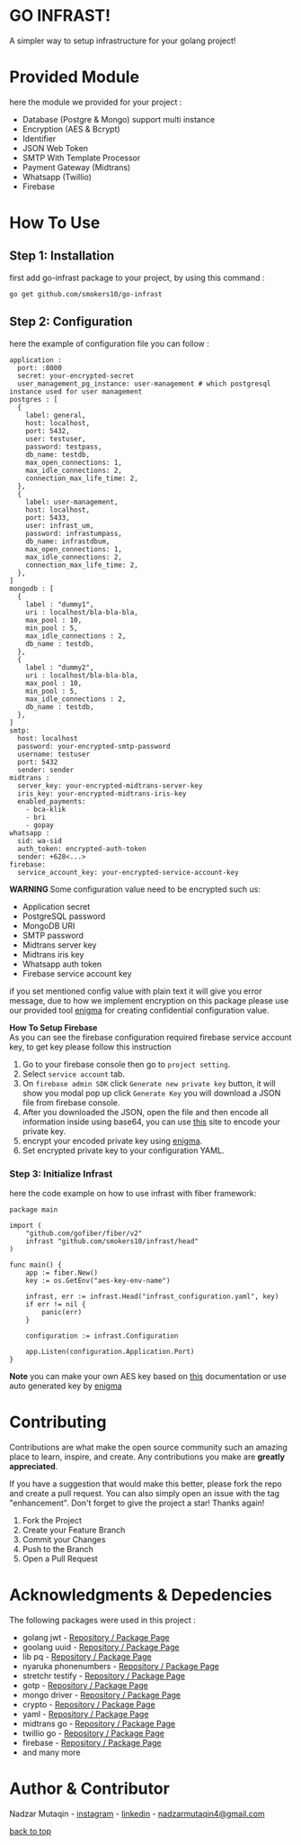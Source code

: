 # GO INFRAST!
A simpler way to setup infrastructure for your golang project!

# Provided Module
here the module we provided for your project :
* Database (Postgre & Mongo) support multi instance
* Encryption (AES & Bcrypt)
* Identifier 
* JSON Web Token
* SMTP With Template Processor
* Payment Gateway (Midtrans)
* Whatsapp (Twillio)
* Firebase

# How To Use
## Step 1: Installation
first add go-infrast package to your project, by using this command :
```
go get github.com/smokers10/go-infrast
```
## Step 2: Configuration
here the example of configuration file you can follow :
```
application :
  port: :8000
  secret: your-encrypted-secret
  user_management_pg_instance: user-management # which postgresql instance used for user management
postgres : [
  {
    label: general,
    host: localhost,
    port: 5432,
    user: testuser,
    password: testpass,
    db_name: testdb,
    max_open_connections: 1,
    max_idle_connections: 2,
    connection_max_life_time: 2,
  },
  {
    label: user-management,
    host: localhost,
    port: 5433,
    user: infrast_um,
    password: infrastumpass,
    db_name: infrastdbum,
    max_open_connections: 1,
    max_idle_connections: 2,
    connection_max_life_time: 2,
  },
]
mongodb : [
  {
    label : "dummy1",
    uri : localhost/bla-bla-bla,
    max_pool : 10,
    min_pool : 5,
    max_idle_connections : 2,
    db_name : testdb,
  },
  {
    label : "dummy2",
    uri : localhost/bla-bla-bla,
    max_pool : 10,
    min_pool : 5,
    max_idle_connections : 2,
    db_name : testdb,
  },
]
smtp: 
  host: localhost
  password: your-encrypted-smtp-password
  username: testuser
  port: 5432
  sender: sender
midtrans :
  server_key: your-encrypted-midtrans-server-key
  iris_key: your-encrypted-midtrans-iris-key
  enabled_payments: 
    - bca-klik
    - bri
    - gopay
whatsapp :
  sid: wa-sid
  auth_token: encrypted-auth-token
  sender: +628<...>
firebase: 
  service_account_key: your-encrypted-service-account-key
```

<b> WARNING </b>
Some configuration value need to be encrypted such us:
- Application secret
- PostgreSQL password
- MongoDB URI
- SMTP password
- Midtrans server key
- Midtrans iris key
- Whatsapp auth token
- Firebase service account key

if you set mentioned config value with plain text it will give you error message, due to how we implement encryption on this package please use our provided tool [enigma](https://github.com/smokers10/enigma) for creating confidential configuration value.

<b> How To Setup Firebase </b> <br>
As you can see the firebase configuration required firebase service account key, to get key please follow this instruction

1. Go to your firebase console then go to `project setting`.
2. Select `service account` tab.
3. On `firebase admin SDK` click `Generate new private key` button, it will show you modal pop up click `Generate Key` you will download a JSON file from firebase console.
4. After you downloaded the JSON, open the file and then encode all information inside using base64, you can use [this](https://www.base64decode.org/) site to encode your private key.
5. encrypt your encoded private key using [enigma](https://github.com/smokers10/enigma).
6. Set encrypted private key to your configuration YAML.

### Step 3: Initialize Infrast
here the code example on how to use infrast with fiber framework: 
```
package main

import (
	"github.com/gofiber/fiber/v2"
	infrast "github.com/smokers10/infrast/head"
)

func main() {
    app := fiber.New()
    key := os.GetEnv("aes-key-env-name")

	infrast, err := infrast.Head("infrast_configuration.yaml", key)
	if err != nil {
		panic(err)
	}

	configuration := infrast.Configuration

	app.Listen(configuration.Application.Port)
}

```
<b>Note</b> you can make your own AES key based on [this](https://pkg.go.dev/crypto/aes#pkg-variables) documentation or use auto generated key by [enigma](https://github.com/smokers10/enigma)

# Contributing

Contributions are what make the open source community such an amazing place to learn, inspire, and create. Any contributions you make are **greatly appreciated**.

If you have a suggestion that would make this better, please fork the repo and create a pull request. You can also simply open an issue with the tag "enhancement".
Don't forget to give the project a star! Thanks again!

1. Fork the Project
2. Create your Feature Branch
3. Commit your Changes 
4. Push to the Branch
5. Open a Pull Request

# Acknowledgments & Depedencies
The following packages were used in this project :
- golang jwt - [Repository / Package Page](github.com/golang-jwt/jwt/v5)
- goolang uuid - [Repository / Package Page](github.com/google/uuid)
- lib pq - [Repository / Package Page](github.com/lib/pq)
- nyaruka phonenumbers - [Repository / Package Page](github.com/nyaruka/phonenumbers )
- stretchr testify - [Repository / Package Page](github.com/stretchr/testify)
- gotp - [Repository / Package Page](github.com/xlzd/gotp)
- mongo driver - [Repository / Package Page](go.mongodb.org/mongo-driver)
- crypto - [Repository / Package Page](golang.org/x/crypto)
- yaml - [Repository / Package Page](gopkg.in/yaml.v3)
- midtrans go - [Repository / Package Page](github.com/midtrans/midtrans-go)
- twillio go - [Repository / Package Page](github.com/twilio/twilio-go)
- firebase - [Repository / Package Page](firebase.google.com/go)
- and many more

# Author & Contributor

Nadzar Mutaqin - [instagram](https://www.instagram.com/vermillione666/) - [linkedin](https://www.linkedin.com/in/nadzar-mutaqin-178a8b153/) - nadzarmutaqin4@gmail.com

<p><a href="#readme-top">back to top</a></p>


